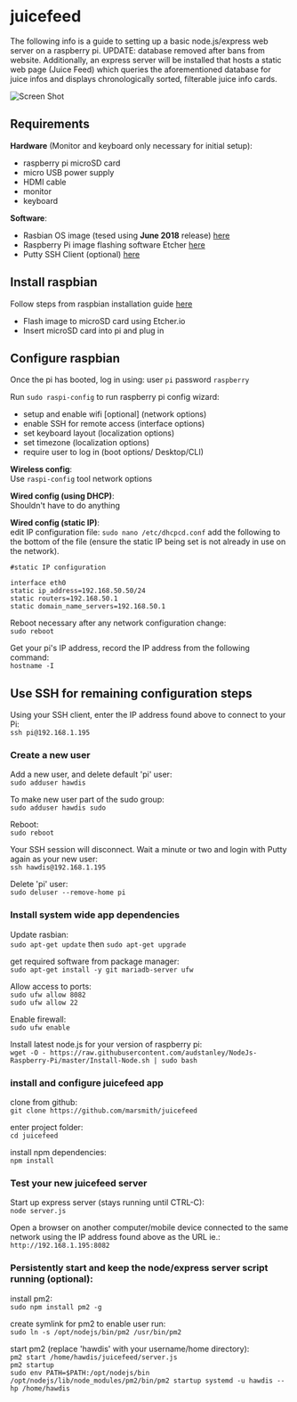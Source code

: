 
# juicefeed

The following info is a guide to setting up a basic node.js/express web server on a raspberry pi.  UPDATE: database removed after bans from website.  Additionally, an express server will be installed that hosts a static web page (Juice Feed) which queries the aforementioned database for juice infos and displays chronologically sorted, filterable juice info cards.

![Screen Shot](https://image.ibb.co/nqrZOA/Capture.png)

## Requirements

  **Hardware** (Monitor and keyboard only necessary for initial setup):  
  - raspberry pi microSD card  
  - micro USB power supply  
  - HDMI cable  
  - monitor  
  - keyboard  


  **Software**: 
  - Rasbian OS image (tesed using **June 2018** release) [here](https://www.raspberrypi.org/downloads/raspbian/)
  - Raspberry Pi image flashing software Etcher [here](https://etcher.io)
  - Putty SSH Client (optional) [here](https://www.chiark.greenend.org.uk/~sgtatham/putty/latest.html)

## Install raspbian

Follow steps from raspbian installation guide [here](https://www.raspberrypi.org/documentation/installation/installing-images/README.md)

- Flash image to microSD card using Etcher.io
- Insert microSD card into pi and plug in

## Configure raspbian

Once the pi has booted, log in using: user `pi` password `raspberry`

Run `sudo raspi-config` to run raspberry pi config wizard:

- setup and enable wifi [optional] (network options)
- enable SSH for remote access (interface options)
- set keyboard layout (localization options)
- set timezone (localization options)
- require user to log in (boot options/ Desktop/CLI)

**Wireless config**:  
Use `raspi-config` tool network options

**Wired config (using DHCP)**:  
Shouldn't have to do anything

**Wired config (static IP)**:  
edit IP configuration file: `sudo nano /etc/dhcpcd.conf` add the following to the bottom of the file (ensure the static IP being set is not already in use on the network).

```
#static IP configuration 

interface eth0
static ip_address=192.168.50.50/24 
static routers=192.168.50.1 
static domain_name_servers=192.168.50.1
```

Reboot necessary after any network configuration change:  
`sudo reboot` 

Get your pi's IP address, record the IP address from the following command:    
`hostname -I`

## Use SSH for remaining configuration steps

Using your SSH client, enter the IP address found above to connect to your Pi:  
`ssh pi@192.168.1.195`

### Create a new user

Add a new user, and delete default 'pi' user:  
 `sudo adduser hawdis`

To make new user part of the sudo group:  
`sudo adduser hawdis sudo`  

Reboot:  
`sudo reboot`

Your SSH session will disconnect.  Wait a minute or two and login with Putty again as your new user:  
`ssh hawdis@192.168.1.195`

Delete 'pi' user:  
`sudo deluser --remove-home pi`  

### Install system wide app dependencies

Update rasbian:  
`sudo apt-get update` then `sudo apt-get upgrade`

get required software from package manager:  
`sudo apt-get install -y git mariadb-server ufw`

Allow access to ports:  
`sudo ufw allow 8082`  
`sudo ufw allow 22`  

Enable firewall:  
`sudo ufw enable`  

Install latest node.js for your version of raspberry pi:  
`wget -O - https://raw.githubusercontent.com/audstanley/NodeJs-Raspberry-Pi/master/Install-Node.sh | sudo bash`

### install and configure juicefeed app 
clone from github:  
`git clone https://github.com/marsmith/juicefeed`

enter project folder:  
`cd juicefeed`   

install npm dependencies:   
`npm install`

### Test your new juicefeed server  
Start up express server (stays running until CTRL-C):  
`node server.js`

Open a browser on another computer/mobile device connected to the same network using the IP address found above as the URL ie.:
`http://192.168.1.195:8082`

### Persistently start and keep the node/express server script running (optional):
install pm2:  
`sudo npm install pm2 -g`

create symlink for pm2 to enable user run:  
`sudo ln -s /opt/nodejs/bin/pm2 /usr/bin/pm2`

start pm2 (replace 'hawdis' with your username/home directory):  
`pm2 start /home/hawdis/juicefeed/server.js`  
`pm2 startup`  
`sudo env PATH=$PATH:/opt/nodejs/bin /opt/nodejs/lib/node_modules/pm2/bin/pm2 startup systemd -u hawdis --hp /home/hawdis`  
